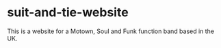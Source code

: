 # suit-and-tie-website
This is a website for a Motown, Soul and Funk function band based in the UK.
